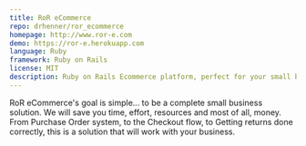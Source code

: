 ```yaml
---
title: RoR eCommerce
repo: drhenner/ror_ecommerce
homepage: http://www.ror-e.com
demo: https://ror-e.herokuapp.com
language: Ruby
framework: Ruby on Rails
license: MIT
description: Ruby on Rails Ecommerce platform, perfect for your small business solution.
---
```


RoR eCommerce's goal is simple... to be a complete small business solution. We will save you time, effort, resources and most of all, money. From Purchase Order system, to the Checkout flow, to Getting returns done correctly, this is a solution that will work with your business.